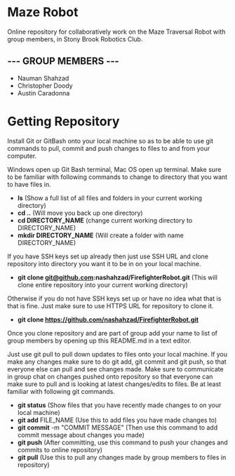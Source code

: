 # Maze Robot
Online repository for collaboratively work on the Maze Traversal Robot with group members, in Stony Brook Robotics Club.


**--- GROUP MEMBERS ---**
-------------------------
- Nauman Shahzad
- Christopher Doody
- Austin Caradonna


# Getting Repository
Install Git or GitBash onto your local machine so as to be able to use git commands to pull, commit and push changes to files to and from your computer.

Windows open up Git Bash terminal, Mac OS open up terminal. Make sure to be familiar with following commands to change to directory that you want to have files in.

- **ls** (Show a full list of all files and folders in your current working directory)
- **cd ..** (Will move you back up one directory)
- **cd DIRECTORY_NAME** (change current working directory to DIRECTORY_NAME)
- **mkdir DIRECTORY_NAME** (Will create a folder with name DIRECTORY_NAME)


If you have SSH keys set up already then just use SSH URL and clone repository into directory you want it to be in on your local machine.

- **git clone git@github.com:nashahzad/FirefighterRobot.git** (This will clone entire repository into your current working directory)

Otherwise if you do not have SSH keys set up or have no idea what that is that is fine. Just make sure to use HTTPS URL for repository to clone it.

- **git clone https://github.com/nashahzad/FirefighterRobot.git**

Once you clone repository and are part of group add your name to list of group members by opening up this README.md in a text editor.

Just use git pull to pull down updates to files onto your local machine. If you make any changes make sure to do git add, git commit and git push, so that everyone else can pull and see changes made. Make sure to communicate in group chat on changes pushed onto repository so that everyone can make sure to pull and is looking at latest changes/edits to files. Be at least familiar with following git commands.

- **git status** (Show files that you have recently made changes to on your local machine)
- **git add** FILE_NAME (Use this to add files you have made changes to)
- **git commit** -m "COMMIT MESSAGE" (Then use this command to add commit message about changes you made)
- **git push** (After committing, use this command to push your changes and commits to online repository)
- **git pull** (Use this to pull any changes made by group members to files in repository)
